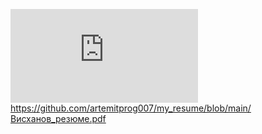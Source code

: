 ![resume
](https://github.com/artemitprog007/my_resume/blob/main/Висханов_резюме.pdf)https://github.com/artemitprog007/my_resume/blob/main/Висханов_резюме.pdf
